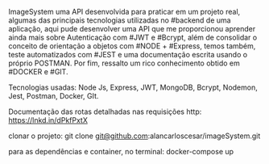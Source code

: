 ImageSystem uma API desenvolvida para praticar em um projeto real, algumas das principais tecnologias utilizadas no #backend de uma aplicação, aqui pude desenvolver uma API que me proporcionou aprender ainda mais sobre Autenticação com #JWT e #Bcrypt, além de consolidar o conceito de orientação a objetos com #NODE + #Express, temos também, teste automatizados com #JEST e uma documentação escrita usando o próprio POSTMAN. Por fim, 
ressalto um rico conhecimento obtido em #DOCKER e #GIT.

Tecnologias usadas: Node Js, Express, JWT, MongoDB, Bcrypt, Nodemon, Jest, Postman, Docker, GIt.

Documentação das rotas detalhadas nas requisições http:
https://lnkd.in/dPkfPxtX

clonar o projeto:
git clone git@github.com:alancarloscesar/imageSystem.git

para as dependências e container, no terminal: docker-compose up

